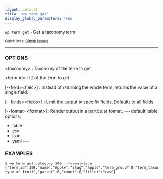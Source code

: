 ```yaml
---
layout: default
title: 'wp term get'
display_global_parameters: true
---
```


`wp term get` - Get a taxonomy term

<small>Quick links: <a href="https://github.com/wp-cli/wp-cli/issues?q=is%3Aopen+label%3Acommand%3Aterm-get+sort%3Aupdated-desc">Github issues</a></small>

<hr />

### OPTIONS

&lt;taxonomy&gt;
: Taxonomy of the term to get

&lt;term-id&gt;
: ID of the term to get

[\--field=&lt;field&gt;]
: Instead of returning the whole term, returns the value of a single field.

[\--fields=&lt;fields&gt;]
: Limit the output to specific fields. Defaults to all fields.

[\--format=&lt;format&gt;]
: Render output in a particular format.
\---
default: table
options:
  - table
  - csv
  - json
  - yaml
\---

### EXAMPLES

    $ wp term get category 199 --format=json
    {"term_id":199,"name":"Apple","slug":"apple","term_group":0,"term_taxonomy_id":199,"taxonomy":"category","description":"A type of fruit","parent":0,"count":0,"filter":"raw"}



